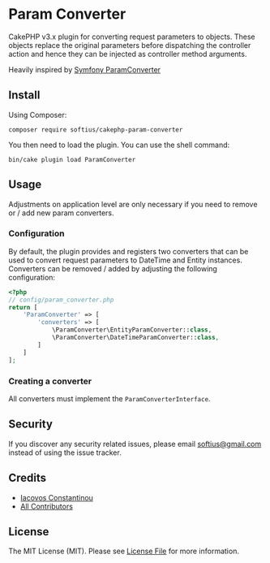 # Param Converter

CakePHP v3.x plugin for converting request parameters to objects. These objects replace the original parameters before dispatching the controller action and hence they can be injected as controller method arguments.

Heavily inspired by [Symfony ParamConverter](https://symfony.com/doc/current/bundles/SensioFrameworkExtraBundle/annotations/converters.html)

## Install

Using Composer:

```
composer require softius/cakephp-param-converter
```

You then need to load the plugin. You can use the shell command:

```
bin/cake plugin load ParamConverter
```

## Usage

Adjustments on application level are only necessary if you need to remove or / add new param converters.

### Configuration

By default, the plugin provides and registers two converters that can be used to convert request parameters to DateTime and Entity instances.
Converters can be removed / added by adjusting the following configuration:

``` php
<?php
// config/param_converter.php
return [
    'ParamConverter' => [
        'converters' => [
            \ParamConverter\EntityParamConverter::class,
            \ParamConverter\DateTimeParamConverter::class,
        ]
    ]
];
```

### Creating a converter

All converters must implement the `ParamConverterInterface`.

## Security

If you discover any security related issues, please email softius@gmail.com instead of using the issue tracker.

## Credits

- [Iacovos Constantinou][link-author]
- [All Contributors][link-contributors]

## License

The MIT License (MIT). Please see [License File](LICENSE) for more information.

[link-author]: https://github.com/softius
[link-contributors]: ../../contributors